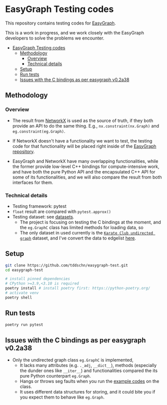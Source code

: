# EasyGraph Testing codes

This repository contains testing codes for [EasyGraph](https://github.com/easy-graph/Easy-Graph).

This is a work in progress, and we work closely with the EasyGraph developers to solve the problems we encounter.

- [EasyGraph Testing codes](#easygraph-testing-codes)
  - [Methodology](#methodology)
    - [Overview](#overview)
    - [Technical details](#technical-details)
  - [Setup](#setup)
  - [Run tests](#run-tests)
  - [Issues with the C bindings as per easygraph v0.2a38](#issues-with-the-c-bindings-as-per-easygraph-v02a38)

## Methodology

### Overview
- The result from [NetworkX](https://networkx.org) is used as the source of truth, if they both provide an API to do the same thing. E.g., `nx.constraint(nx.Graph)` and `eg.constraint(eg.Graph)`.
- If NetworkX doesn't have a functionality we want to test, the testing code for that functionality will be placed right inside of the [EasyGraph repository](https://github.com/easy-graph/Easy-Graph). 

- EasyGraph and NetworkX have many overlapping functionalities, while the former provide low-level C++ bindings for compute-intensive work, and have both the pure Python API and the encapsulated C++ API for some of its functionalities, and we will also compare the result from both interfaces for them.

### Technical details
- Testing framework: pytest
- `float` result are compared with `pytest.approx()`
- Testing dataset: see [datasets](./datasets/).
  - The project is focusing on testing the C bindings at the moment, and the `eg.GraphC` class has limited methods for loading data, so
  - The only dataset in used currently is the [`Karate Club undirected graph`](http://vlado.fmf.uni-lj.si/pub/networks/data/Ucinet/UciData.htm) dataset, and I've convert the data to edgelist [here](./data/karateclub.edgelist).

## Setup

```bash
git clone https://github.com/tddschn/easygraph-test.git
cd easygraph-test

# install pinned dependencies
# CPython >=3.9,<3.10 is required
poetry install # install poetry first: https://python-poetry.org/
# activate venv
poetry shell
```

## Run tests

```bash
poetry run pytest
```

## Issues with the C bindings as per easygraph v0.2a38

- Only the undirected graph class `eg.GraphC` is implemented, 
  - It lacks many attributes (e.g. `._adj`, `__dict__`), methods (especially the dunder ones like `__iter__`) and functionalities compared the its pure Python counterpart `eg.Graph`.
  - Hangs or throws seg faults when you run the [example codes](https://easy-graph.github.io/tutorial.html) on the class.
  - It uses different data structures for storing, and it could bite you if you expect them to behave like `eg.Graph`.